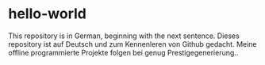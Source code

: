 # hello-world
This repository is in German, beginning with the next sentence. Dieses repository ist auf Deutsch und zum Kennenleren von Github gedacht. Meine offline programmierte Projekte folgen bei genug Prestigegenerierung..

